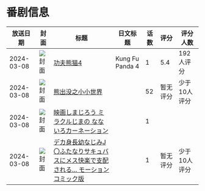 # 番剧信息

|放送日期|封面|标题|日文标题|话数|评分|评分人数|
|---|---|---|---|---|---|---|
|2024-03-08|![封面](https://lain.bgm.tv/pic/cover/c/ce/1a/395881_QY8ar.jpg)|[功夫熊猫4](https://bangumi.tv/subject/395881)|Kung Fu Panda 4|1|5.4|192人评分|
|2024-03-08|![封面](https://lain.bgm.tv/pic/cover/c/7d/6e/459566_yTpug.jpg)|[熊出没之小小世界](https://bangumi.tv/subject/459566)||52|暂无评分|少于10人评分|
|2024-03-08|![封面](https://lain.bgm.tv/pic/cover/c/94/e3/469288_Xezxh.jpg)|[映画しまじろう ミラクルじまの なないろカーネーション](https://bangumi.tv/subject/469288)||1|||
|2024-03-08|![封面](https://bangumi.tv/img/no_icon_subject.png)|[デカ身長幼なじみJ〇ふたなりサキュバスにメス快楽で支配される… モーションコミック版](https://bangumi.tv/subject/505559)||1|暂无评分|少于10人评分|
